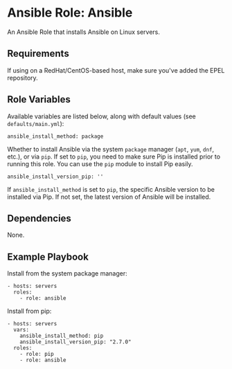 # Ansible Role: Ansible

An Ansible Role that installs Ansible on Linux servers.

## Requirements

If using on a RedHat/CentOS-based host, make sure you've added the EPEL repository.

## Role Variables

Available variables are listed below, along with default values (see `defaults/main.yml`):

    ansible_install_method: package

Whether to install Ansible via the system `package` manager (`apt`, `yum`, `dnf`, etc.), or via `pip`. If set to `pip`, you need to make sure Pip is installed prior to running this role. You can use the `pip` module to install Pip easily.

    ansible_install_version_pip: ''

If `ansible_install_method` is set to `pip`, the specific Ansible version to be installed via Pip. If not set, the latest version of Ansible will be installed.

## Dependencies

None.

## Example Playbook

Install from the system package manager:

    - hosts: servers
      roles:
        - role: ansible

Install from pip:

    - hosts: servers
      vars:
        ansible_install_method: pip
        ansible_install_version_pip: "2.7.0"
      roles:
        - role: pip
        - role: ansible

